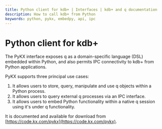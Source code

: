 ```yaml
---
title: Python client for kdb+ | Interfaces | kdb+ and q documentation
description: How to call kdb+ from Python
keywords: python, pykx, embedpy, api, ipc
---
```


# Python client for kdb+

The PyKX interface exposes q as a domain-specific language (DSL) embedded within Python, and also permits IPC connectivity to kdb+ from Python applications.

PyKX supports three principal use cases:

1. It allows users to store, query, manipulate and use q objects within a Python process.
2. It allows users to query external q processes via an IPC interface.
3. It allows users to embed Python functionality within a native q session using it's under q functionality.

It is documented and available for download from [https://code.kx.com/pykx](https://code.kx.com/pykx).

